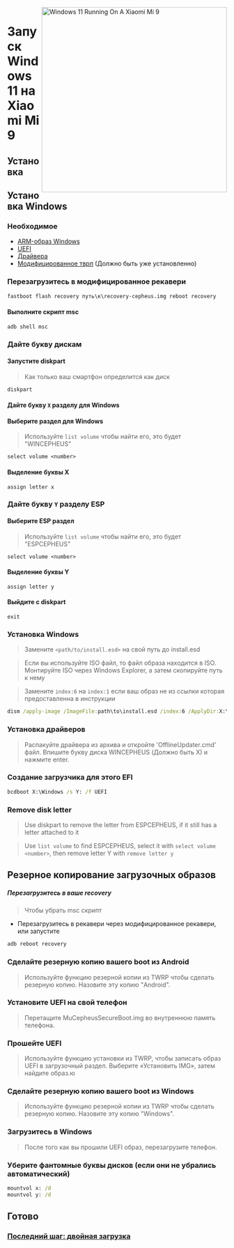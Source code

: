 <img align="right" src="https://raw.githubusercontent.com/woacepheus/Port-Windows-11-Xiaomi-Mi-9/main/cepheus.png" width="425" alt="Windows 11 Running On A Xiaomi Mi 9">

# Запуск Windows 11 на Xiaomi Mi 9

## Установка 

## Установка Windows

### Необходимое
- [ARM-образ Windows](https://worproject.com/esd)
- [UEFI](https://github.com/woacepheus/Port-Windows-11-Xiaomi-Mi-9/releases/download/1.2/MuCepheusDisableSecureBoot.img)
- [Драйвера](https://github.com/woacepheus/Port-Windows-11-Xiaomi-Mi-9/releases/download/Drivers/cepheus-drivers.zip)
- [Модифицированное тврп](https://github.com/woacepheus/Port-Windows-11-Xiaomi-Mi-9/releases/download/1.4/recovery-cepheus.img) (Должно быть уже установленно)



### Перезагрузитесь в модифицированное рекавери

```cmd
fastboot flash recovery путь\к\recovery-cepheus.img reboot recovery
```

#### Выполните скрипт msc

```cmd
adb shell msc
```

### Дайте букву дискам
  

#### Запустите diskpart

> Как только ваш смартфон определится как диск

```cmd
diskpart
```


#### Дайте букву `X` разделу для Windows

#### Выберите раздел для Windows
> Используйте `list volume` чтобы найти его, это будет "WINCEPHEUS"

```diskpart
select volume <number>
```

#### Выделение буквы X
```diskpart
assign letter x
```

### Дайте букву `Y` разделу ESP

#### Выберите ESP раздел
> Используйте `list volume` чтобы найти его, это будет "ESPCEPHEUS"

```diskpart
select volume <number>
```

#### Выделение буквы Y

```diskpart
assign letter y
```

#### Выйдите с  diskpart
```diskpart
exit
```



### Установка Windows 
> Замените `<path/to/install.esd>` на свой путь до install.esd

> Если вы используйте ISO файл, то файл образа находится в ISO. Монтируйте ISO через Windows Explorer, а затем скопируйте путь к нему

> Замените `index:6` на `index:1` если ваш образ не из ссылки которая предоставленна в инструкции

```cmd
dism /apply-image /ImageFile:path\to\install.esd /index:6 /ApplyDir:X:\
```

### Установка драйверов
> Распакуйте драйвера из архива и откройте 'OfflineUpdater.cmd' файл. Впишите букву диска WINCEPHEUS (Должно быть X) и нажмите enter.

### Создание загрузчика для этого EFI
```cmd
bcdboot X:\Windows /s Y: /f UEFI
```

### Remove disk letter
> Use diskpart to remove the letter from ESPCEPHEUS, if it still has a letter attached to it

> Use `list volume` to find ESPCEPHEUS, select it with `select volume <number>`, then remove letter Y with `remove letter y`

## Резерное копирование загрузочных образов

##### Перезагрузитесь в ваше recovery
> Чтобы убрать msc скрипт
- Перезагрузитесь в рекавери через модифицированное рекавери, или запустите
```cmd
adb reboot recovery
```

### Сделайте резерную копию вашего boot из Android
> Используйте функцию резерной копии из TWRP чтобы сделать резерную копию. Назовите эту копию "Android".

### Установите UEFI на свой телефон
> Перетащите MuCepheusSecureBoot.img во внутреннюю память телефона.

### Прошейте UEFI
> Используйте функцию установки из TWRP, чтобы записать образ UEFI в загрузочный раздел. Выберите «Установить IMG», затем найдите образ.ю

### Сделайте резерную копию вашего boot из Windows
> Используйте функцию резерной копии из TWRP чтобы сделать резерную копию. Назовите эту копию "Windows".

### Загрузитесь в Windows
> После того как вы прошили UEFI образ, перезагрузите телефон.

### Уберите фантомные буквы дисков (если они не убрались автоматический)
```cmd
mountvol x: /d
mountvol y: /d
```

## Готово

### [Последний шаг: двойная загрузка](dualboot-ru.md)
